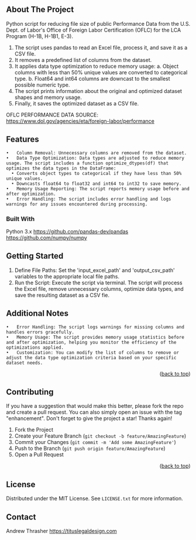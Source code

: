 <!-- ABOUT THE PROJECT -->
## About The Project
Python script for reducing file size of public Performance Data from the U.S. Dept. of Labor's Office of Foreign Labor Certification (OFLC) for the LCA Program (H-1B, H-1B1, E-3). 

1. The script uses pandas to read an Excel file, process it, and save it as a CSV file.
2. It removes a predefined list of columns from the dataset.
3. It applies data type optimization to reduce memory usage:
  a. Object columns with less than 50% unique values are converted to categorical type.
  b. Float64 and int64 columns are downcast to the smallest possible numeric type.
4. The script prints information about the original and optimized dataset shapes and memory usage.
5. Finally, it saves the optimized dataset as a CSV file.
     
OFLC PERFORMANCE DATA SOURCE: https://www.dol.gov/agencies/eta/foreign-labor/performance

## Features

	•	Column Removal: Unnecessary columns are removed from the dataset.
	•	Data Type Optimization: Data types are adjusted to reduce memory usage. The script includes a function optimize_dtypes(df) that optimizes the data types in the DataFrame:
	  •	Converts object types to categorical if they have less than 50% unique values.
	  •	Downcasts float64 to float32 and int64 to int32 to save memory.
	•	Memory Usage Reporting: The script reports memory usage before and after optimization.
	•	Error Handling: The script includes error handling and logs warnings for any issues encountered during processing.

### Built With
Python 3.x
https://github.com/pandas-dev/pandas
https://github.com/numpy/numpy

## Getting Started
1.	Define File Paths: Set the 'input_excel_path' and 'output_csv_path' variables to the appropriate local file paths.
2.	Run the Script: Execute the script via terminal. The script will process the Excel file, remove unnecessary columns, optimize data types, and save the resulting dataset as a CSV fie.

## Additional Notes
	•	Error Handling: The script logs warnings for missing columns and handles errors gracefully.
	•	Memory Usage: The script provides memory usage statistics before and after optimization, helping you monitor the efficiency of the optimizations applied.
	•	Customization: You can modify the list of columns to remove or adjust the data type optimization criteria based on your specific dataset needs.

<p align="right">(<a href="#readme-top">back to top</a>)</p>




<!-- CONTRIBUTING -->
## Contributing
If you have a suggestion that would make this better, please fork the repo and create a pull request. You can also simply open an issue with the tag "enhancement".
Don't forget to give the project a star! Thanks again!

1. Fork the Project
2. Create your Feature Branch (`git checkout -b feature/AmazingFeature`)
3. Commit your Changes (`git commit -m 'Add some AmazingFeature'`)
4. Push to the Branch (`git push origin feature/AmazingFeature`)
5. Open a Pull Request

<p align="right">(<a href="#readme-top">back to top</a>)</p>



<!-- LICENSE -->
## License
Distributed under the MIT License. See `LICENSE.txt` for more information.


<!-- CONTACT -->
## Contact
Andrew Thrasher 
https://tituslegaldesign.com
